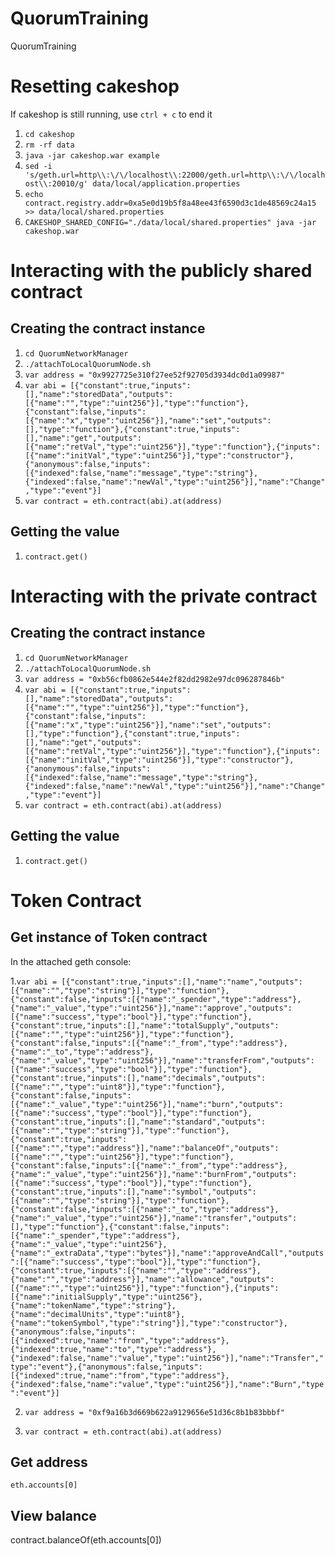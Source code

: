 # QuorumTraining
QuorumTraining

# Resetting cakeshop

If cakeshop is still running, use `ctrl + c` to end it

1. `cd cakeshop`
2. `rm -rf data`
3. `java -jar cakeshop.war example`
4. `sed -i 's/geth.url=http\\:\/\/localhost\\:22000/geth.url=http\\:\/\/localhost\\:20010/g' data/local/application.properties`
5. `echo contract.registry.addr=0xa5e0d19b5f8a48ee43f6590d3c1de48569c24a15 >> data/local/shared.properties`
6. `CAKESHOP_SHARED_CONFIG="./data/local/shared.properties" java -jar cakeshop.war`

# Interacting with the publicly shared contract

## Creating the contract instance

1. `cd QuorumNetworkManager`
2. `./attachToLocalQuorumNode.sh`
3. `var address = "0x9927725e310f27ee52f92705d3934dc0d1a09987"`
4. `var abi = [{"constant":true,"inputs":[],"name":"storedData","outputs":[{"name":"","type":"uint256"}],"type":"function"},{"constant":false,"inputs":[{"name":"x","type":"uint256"}],"name":"set","outputs":[],"type":"function"},{"constant":true,"inputs":[],"name":"get","outputs":[{"name":"retVal","type":"uint256"}],"type":"function"},{"inputs":[{"name":"initVal","type":"uint256"}],"type":"constructor"},{"anonymous":false,"inputs":[{"indexed":false,"name":"message","type":"string"},{"indexed":false,"name":"newVal","type":"uint256"}],"name":"Change","type":"event"}]`
5. `var contract = eth.contract(abi).at(address)`

## Getting the value

1. `contract.get()`

# Interacting with the private contract

## Creating the contract instance

1. `cd QuorumNetworkManager`
2. `./attachToLocalQuorumNode.sh`
3. `var address = "0xb56cfb0862e544e2f82dd2982e97dc096287846b"`
4. `var abi = [{"constant":true,"inputs":[],"name":"storedData","outputs":[{"name":"","type":"uint256"}],"type":"function"},{"constant":false,"inputs":[{"name":"x","type":"uint256"}],"name":"set","outputs":[],"type":"function"},{"constant":true,"inputs":[],"name":"get","outputs":[{"name":"retVal","type":"uint256"}],"type":"function"},{"inputs":[{"name":"initVal","type":"uint256"}],"type":"constructor"},{"anonymous":false,"inputs":[{"indexed":false,"name":"message","type":"string"},{"indexed":false,"name":"newVal","type":"uint256"}],"name":"Change","type":"event"}]`
5. `var contract = eth.contract(abi).at(address)`

## Getting the value

1. `contract.get()`

# Token Contract

## Get instance of Token contract

In the attached geth console:

1.`var abi = [{"constant":true,"inputs":[],"name":"name","outputs":[{"name":"","type":"string"}],"type":"function"},{"constant":false,"inputs":[{"name":"_spender","type":"address"},{"name":"_value","type":"uint256"}],"name":"approve","outputs":[{"name":"success","type":"bool"}],"type":"function"},{"constant":true,"inputs":[],"name":"totalSupply","outputs":[{"name":"","type":"uint256"}],"type":"function"},{"constant":false,"inputs":[{"name":"_from","type":"address"},{"name":"_to","type":"address"},{"name":"_value","type":"uint256"}],"name":"transferFrom","outputs":[{"name":"success","type":"bool"}],"type":"function"},{"constant":true,"inputs":[],"name":"decimals","outputs":[{"name":"","type":"uint8"}],"type":"function"},{"constant":false,"inputs":[{"name":"_value","type":"uint256"}],"name":"burn","outputs":[{"name":"success","type":"bool"}],"type":"function"},{"constant":true,"inputs":[],"name":"standard","outputs":[{"name":"","type":"string"}],"type":"function"},{"constant":true,"inputs":[{"name":"","type":"address"}],"name":"balanceOf","outputs":[{"name":"","type":"uint256"}],"type":"function"},{"constant":false,"inputs":[{"name":"_from","type":"address"},{"name":"_value","type":"uint256"}],"name":"burnFrom","outputs":[{"name":"success","type":"bool"}],"type":"function"},{"constant":true,"inputs":[],"name":"symbol","outputs":[{"name":"","type":"string"}],"type":"function"},{"constant":false,"inputs":[{"name":"_to","type":"address"},{"name":"_value","type":"uint256"}],"name":"transfer","outputs":[],"type":"function"},{"constant":false,"inputs":[{"name":"_spender","type":"address"},{"name":"_value","type":"uint256"},{"name":"_extraData","type":"bytes"}],"name":"approveAndCall","outputs":[{"name":"success","type":"bool"}],"type":"function"},{"constant":true,"inputs":[{"name":"","type":"address"},{"name":"","type":"address"}],"name":"allowance","outputs":[{"name":"","type":"uint256"}],"type":"function"},{"inputs":[{"name":"initialSupply","type":"uint256"},{"name":"tokenName","type":"string"},{"name":"decimalUnits","type":"uint8"},{"name":"tokenSymbol","type":"string"}],"type":"constructor"},{"anonymous":false,"inputs":[{"indexed":true,"name":"from","type":"address"},{"indexed":true,"name":"to","type":"address"},{"indexed":false,"name":"value","type":"uint256"}],"name":"Transfer","type":"event"},{"anonymous":false,"inputs":[{"indexed":true,"name":"from","type":"address"},{"indexed":false,"name":"value","type":"uint256"}],"name":"Burn","type":"event"}]
`  


2. `var address = "0xf9a16b3d669b622a9129656e51d36c8b1b83bbbf"`  


3. `var contract = eth.contract(abi).at(address)`

## Get address

`eth.accounts[0]`

## View balance

contract.balanceOf(eth.accounts[0])
